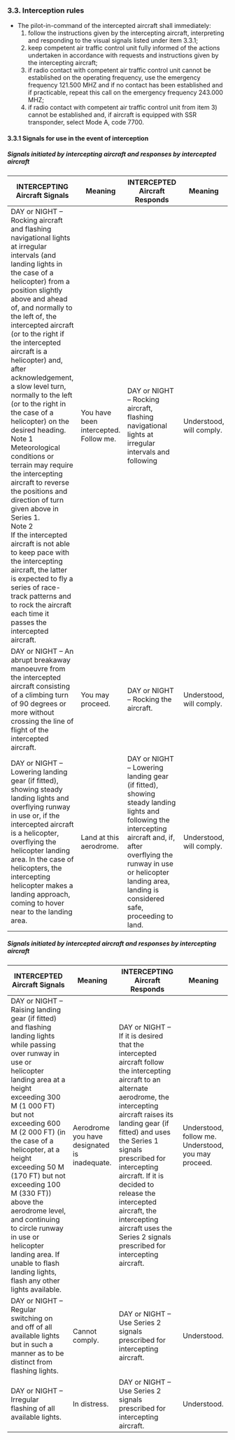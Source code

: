 ### 3.3. **Interception rules**

- The pilot-in-command of the intercepted aircraft shall immediately:
  1. follow the instructions given by the intercepting aircraft, interpreting and responding to the visual signals listed under item 3.3.1;
  2. keep competent air traffic control unit fully informed of the actions undertaken in accordance with requests and instructions given by the intercepting aircraft;
  3. if radio contact with competent air traffic control unit cannot be established on the operating frequency, use the emergency frequency 121.500 MHZ and if no contact has been established and if practicable, repeat this call on the emergency frequency 243.000 MHZ;
  4. if radio contact with competent air traffic control unit from item 3) cannot be established and, if aircraft is equipped with SSR transponder, select Mode A, code 7700.

#### 3.3.1 Signals for use in the event of interception

##### Signals initiated by intercepting aircraft and responses by intercepted aircraft

| **INTERCEPTING Aircraft Signals**                            | **Meaning**                           | **INTERCEPTED Aircraft Responds**                            | **Meaning**              |
| ------------------------------------------------------------ | ------------------------------------- | ------------------------------------------------------------ | ------------------------ |
| DAY or NIGHT – Rocking aircraft and flashing navigational lights at irregular intervals (and landing lights in the case of a helicopter) from a position slightly above and ahead of, and normally to the left of, the intercepted aircraft (or to the right if the intercepted aircraft is a helicopter) and, after acknowledgement, a slow level turn, normally to the left (or to the right in the case of a helicopter) on the desired heading.<br/>Note 1<br/>Meteorological conditions or terrain may require the intercepting aircraft to reverse the positions and direction of turn given above in Series 1.<br/>Note 2<br/>If the intercepted aircraft is not able to keep pace with the intercepting aircraft, the latter is expected to fly a series of race-track patterns and to rock the aircraft each time it passes the intercepted aircraft. | You have been intercepted. Follow me. | DAY or NIGHT – Rocking aircraft, flashing navigational lights at irregular intervals and following | Understood, will comply. |
| DAY or NIGHT – An abrupt breakaway manoeuvre from the intercepted aircraft consisting of a climbing turn of 90 degrees or more without crossing the line of flight of the intercepted aircraft. | You may proceed.                      | DAY or NIGHT – Rocking the aircraft.                         | Understood, will comply. |
| DAY or NIGHT – Lowering landing gear (if fitted), showing steady landing lights and overflying runway in use or, if the intercepted aircraft is a helicopter, overflying the helicopter landing area. In the case of helicopters, the intercepting helicopter makes a landing approach, coming to hover near to the landing area. | Land at this aerodrome.               | DAY or NIGHT – Lowering landing gear (if fitted), showing steady landing lights and following the intercepting aircraft and, if, after overflying the runway in use or helicopter landing area, landing is considered safe, proceeding to land. | Understood, will comply. |

##### Signals initiated by intercepted aircraft and responses by intercepting aircraft

| **INTERCEPTED Aircraft Signals**                             | **Meaning**                                  | **INTERCEPTING Aircraft Responds**                           | **Meaning**                                         |
| ------------------------------------------------------------ | -------------------------------------------- | ------------------------------------------------------------ | --------------------------------------------------- |
| DAY or NIGHT – Raising landing gear (if fitted) and flashing landing lights while passing over runway in use or helicopter landing area at a height exceeding 300 M (1 000 FT) but not exceeding 600 M (2 000 FT) (in the case of a helicopter, at a height exceeding 50 M (170 FT) but not exceeding 100 M (330 FT)) above the aerodrome level, and continuing to circle runway in use or helicopter landing area. If unable to flash landing lights, flash any other lights available. | Aerodrome you have designated is inadequate. | DAY or NIGHT – If it is desired that the intercepted aircraft follow the intercepting aircraft to an alternate aerodrome, the intercepting aircraft raises its landing gear (if fitted) and uses the Series 1 signals prescribed for intercepting aircraft. If it is decided to release the intercepted aircraft, the intercepting aircraft uses the Series 2 signals prescribed for intercepting aircraft. | Understood, follow me. Understood, you may proceed. |
| DAY or NIGHT – Regular switching on and off of all available lights but in such a manner as to be distinct from flashing lights. | Cannot comply.                               | DAY or NIGHT – Use Series 2 signals prescribed for intercepting aircraft. | Understood.                                         |
| DAY or NIGHT – Irregular flashing of all available lights.   | In distress.                                 | DAY or NIGHT – Use Series 2 signals prescribed for intercepting aircraft. | Understood.                                         |